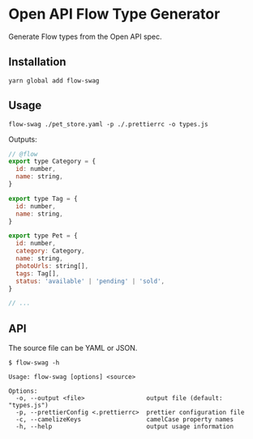 # Open API Flow Type Generator

Generate Flow types from the Open API spec.

## Installation

```
yarn global add flow-swag
```

## Usage

```
flow-swag ./pet_store.yaml -p ./.prettierrc -o types.js
```

Outputs:

```js
// @flow
export type Category = {
  id: number,
  name: string,
}

export type Tag = {
  id: number,
  name: string,
}

export type Pet = {
  id: number,
  category: Category,
  name: string,
  photoUrls: string[],
  tags: Tag[],
  status: 'available' | 'pending' | 'sold',
}

// ...
```

## API

The source file can be YAML or JSON.

```
$ flow-swag -h

Usage: flow-swag [options] <source>

Options:
  -o, --output <file>                 output file (default: "types.js")
  -p, --prettierConfig <.prettierrc>  prettier configuration file
  -c, --camelizeKeys                  camelCase property names
  -h, --help                          output usage information
```